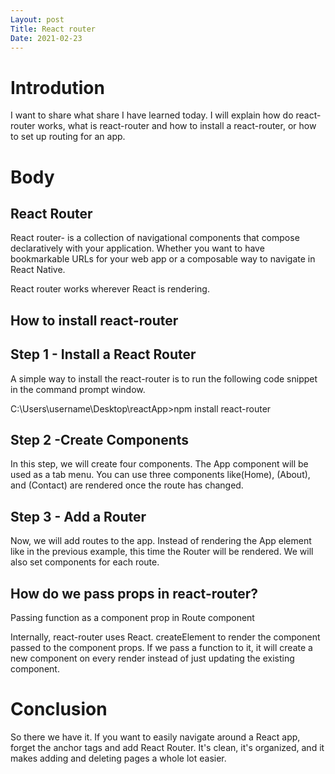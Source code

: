 ```yaml
---
Layout: post
Title: React router
Date: 2021-02-23
---
```


# Introdution

I want to share what share I have learned today. I will explain how do react-router works, what is react-router and how to install a react-router, or how to set up routing for an app.

# Body

## React Router

React router- is a collection of navigational components that compose declaratively with your application. Whether you want to have bookmarkable URLs for your web app or a composable way to navigate in React Native.

React router works wherever React is rendering.

## How to install react-router

## Step 1 - Install a React Router

A simple way to install the react-router is to run the following code snippet in the command prompt window.

C:\Users\username\Desktop\reactApp>npm install react-router

## Step 2 -Create Components

In this step, we will create four components. The App component will be used as a tab menu. You can use three components like(Home), (About), and (Contact) are rendered once the route has changed.

## Step 3 - Add a Router

Now, we will add routes to the app. Instead of rendering the App element like in the previous example, this time the Router will be rendered. We will also set components for each route.

## How do we pass props in react-router?

Passing function as a component prop in Route component

Internally, react-router uses React. createElement to render the component passed to the component props. If we pass a function to it, it will create a new component on every render instead of just updating the existing component.

# Conclusion

So there we have it. If you want to easily navigate around a React app, forget the anchor tags and add React Router. It's clean, it's organized, and it makes adding and deleting pages a whole lot easier.
